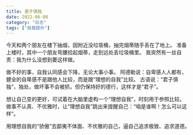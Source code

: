 ```yaml
---
title: 君子慎独
date: 2022-06-08
category: "日志"
tags: ["自我提升"]
---
```

今天和两个朋友在楼下抽烟，因附近没垃圾桶，抽完烟蒂随手丢在了地上。
准备上楼时，其中一个朋友弯腰拾起烟蒂，走到远处丢垃圾桶里。
我突然有一丝自责：我为什么没想到要这样做。

做不好的事，自我认同感会下降，无论大事小事。
阿德勒说：自卑感人人都有，健全的自卑感不是跟他人比较，而是跟“理想的自我”比较。
古语说：“君子慎独”，独处，做坏事不会被抓，但仍保持好的德行，这样才是“君子”。

想让自己变的更好，可试着在大脑里虚构一个“理想自我”，时刻用于参照比较。
做事不认真、不优雅时，让“理想自我”跳出来提醒自己：“咱是谁啊！怎么可以这样”。

用理想自我的“骄傲”去鄙夷不体面、不优雅的自己，逼自己追求极致、追求道德。


